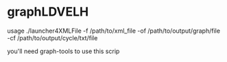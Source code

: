 # graphLDVELH
usage
./launcher4XMLFile -f /path/to/xml_file -of /path/to/output/graph/file -cf /path/to/output/cycle/txt/file

you'll need graph-tools to use this scrip 
